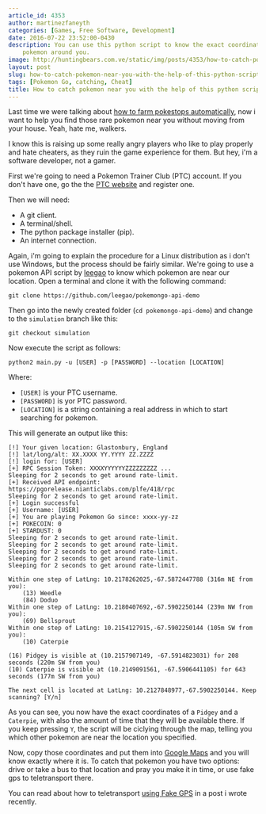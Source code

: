 ```yaml
---
article_id: 4353
author: martinezfaneyth
categories: [Games, Free Software, Development]
date: 2016-07-22 23:52:00-0430
description: You can use this python script to know the exact coordinates of the
    pokemon around you.
image: http://huntingbears.com.ve/static/img/posts/4353/how-to-catch-pokemon-near-you-with-the-help-of-this-python-script__1.jpg
layout: post
slug: how-to-catch-pokemon-near-you-with-the-help-of-this-python-script
tags: [Pokemon Go, catching, Cheat]
title: How to catch pokemon near you with the help of this python script
---
```


Last time we were talking about [how to farm pokestops automatically](http://huntingbears.com.ve/learn-how-to-automatically-farm-pokestops-with-this-pokemon-go-bot-written-in-python.html), now i
want to help you find those rare pokemon near you without moving from your
house. Yeah, hate me, walkers.

I know this is raising up some really angry players who like to play properly and
hate cheaters, as they ruin the game experience for them. But hey, i'm a
software developer, not a gamer.

First we're going to need a Pokemon Trainer Club (PTC) account. If you don't have one,
go the the [PTC website](https://club.pokemon.com/us/pokemon-trainer-club/sign-up/) and register one.

Then we will need:

- A git client.
- A terminal/shell.
- The python package installer (pip).
- An internet connection.

Again, i'm going to explain the procedure for a Linux distribution as i don't use Windows, but the process should be fairly similar.
We're going to use a pokemon API script by [leegao](https://github.com/leegao) to know which pokemon are
near our location. Open a terminal and clone it with the following command:

    git clone https://github.com/leegao/pokemongo-api-demo

Then go into the newly created folder (`cd pokemongo-api-demo`) and change to the `simulation` branch like this:

    git checkout simulation

Now execute the script as follows:

    python2 main.py -u [USER] -p [PASSWORD] --location [LOCATION]

Where:

- `[USER]` is your PTC username.
- `[PASSWORD]` is yor PTC password.
- `[LOCATION]` is a string containing a real address in which to start searching
for pokemon.

This will generate an output like this:

    [!] Your given location: Glastonbury, England
    [!] lat/long/alt: XX.XXXX YY.YYYY ZZ.ZZZZ
    [!] login for: [USER]
    [+] RPC Session Token: XXXXYYYYYYZZZZZZZZZ ...
    Sleeping for 2 seconds to get around rate-limit.
    [+] Received API endpoint: https://pgorelease.nianticlabs.com/plfe/418/rpc
    Sleeping for 2 seconds to get around rate-limit.
    [+] Login successful
    [+] Username: [USER]
    [+] You are playing Pokemon Go since: xxxx-yy-zz
    [+] POKECOIN: 0
    [+] STARDUST: 0
    Sleeping for 2 seconds to get around rate-limit.
    Sleeping for 2 seconds to get around rate-limit.
    Sleeping for 2 seconds to get around rate-limit.
    Sleeping for 2 seconds to get around rate-limit.
    Sleeping for 2 seconds to get around rate-limit.

    Within one step of LatLng: 10.2178262025,-67.5872447788 (316m NE from you):
        (13) Weedle
        (84) Doduo
    Within one step of LatLng: 10.2180407692,-67.5902250144 (239m NW from you):
        (69) Bellsprout
    Within one step of LatLng: 10.2154127915,-67.5902250144 (105m SW from you):
        (10) Caterpie

    (16) Pidgey is visible at (10.2157907149, -67.5914823031) for 208 seconds (220m SW from you)
    (10) Caterpie is visible at (10.2149091561, -67.5906441105) for 643 seconds (177m SW from you)

    The next cell is located at LatLng: 10.2127848977,-67.5902250144. Keep scanning? [Y/n]

As you can see, you now have the exact coordinates of a `Pidgey` and a
`Caterpie`, with also the amount of time that they will be available there. If
you keep pressing `Y`, the script will be ciclying through the map, telling you
which other pokemon are near the location you specified.

Now, copy those coordinates and put them into [Google Maps](https://www.google.com/maps) and you will know
exactly where it is. To catch that pokemon you have two options: drive or take a
bus to that location and pray you make it in time, or use fake gps to
teletransport there.

You can read about how to teletransport [using Fake GPS](http://huntingbears.com.ve/how-to-use-fake-gps-to-teletransport-anywhere-in-pokemon-go.html)
in a post i wrote recently.
